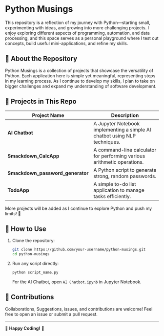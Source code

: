 # Python Musings

This repository is a reflection of my journey with Python—starting small, experimenting with ideas, and growing into more challenging projects. I enjoy exploring different aspects of programming, automation, and data processing, and this space serves as a personal playground where I test out concepts, build useful mini-applications, and refine my skills.

## 🚀 About the Repository
Python Musings is a collection of projects that showcase the versatility of Python. Each application here is simple yet meaningful, representing steps in my learning process. As I continue to develop my skills, I plan to take on bigger challenges and expand my understanding of software development.

## 📂 Projects in This Repo

| Project Name | Description |
|-------------|-------------|
| **AI Chatbot** | A Jupyter Notebook implementing a simple AI chatbot using NLP techniques. |
| **Smackdown_CalcApp** | A command-line calculator for performing various arithmetic operations. |
| **Smackdown_password_generator** | A Python script to generate strong, random passwords. |
| **TodoApp** | A simple to-do list application to manage tasks efficiently. |

More projects will be added as I continue to explore Python and push my limits! 🚀

## 🚀 How to Use

1. Clone the repository:
   ```bash
   git clone https://github.com/your-username/python-musings.git
   cd python-musings
   ```
2. Run any script directly:
   ```bash
   python script_name.py
   ```
   For the AI Chatbot, open `AI Chatbot.ipynb` in Jupyter Notebook.

## 📌 Contributions
Collaborations, Suggestions, issues, and contributions are welcome! Feel free to open an issue or submit a pull request.

---

🔹 **Happy Coding!** 🎯
